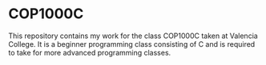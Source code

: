 # COP1000C

This repository contains my work for the class COP1000C taken at Valencia College. It is a beginner programming class consisting of C and is required to take for more advanced programming classes.
